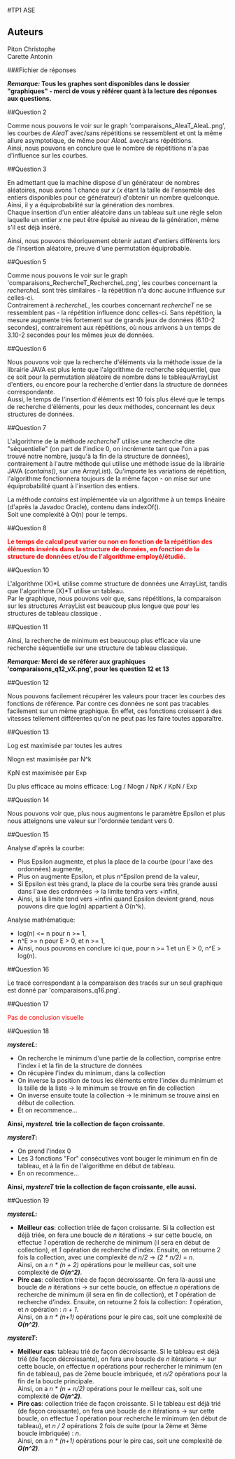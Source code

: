 #TP1 ASE

Auteurs
-------
Piton Christophe  
Carette Antonin

###Fichier de réponses

***Remarque:* Tous les graphes sont disponibles dans le dossier "graphiques" - merci de vous y référer quant à la lecture des réponses aux questions.**

##Question 2

Comme nous pouvons le voir sur le graph 'comparaisons\_AleaT_AleaL.png', les courbes de *AleaT* avec/sans répétitions se ressemblent et ont la même allure asymptotique, de même pour *AleaL* avec/sans répétitions.  
Ainsi, nous pouvons en conclure que le nombre de répétitions n'a pas d'influence sur les courbes.

##Question 3

En admettant que la machine dispose d'un générateur de nombres aléatoires, nous avons 1 chance sur *x* (*x* étant la taille de l'ensemble des entiers disponibles pour ce générateur) d'obtenir un nombre quelconque.  
Ainsi, il y a équiprobabilité sur la génération des nombres.  
Chaque insertion d'un entier aléatoire dans un tableau suit une règle selon laquelle un entier *x* ne peut être épuisé au niveau de la génération, même s'il est déjà inséré.

Ainsi, nous pouvons théoriquement obtenir autant d'entiers différents lors de l'insertion aléatoire, preuve d'une permutation équiprobable. 

##Question 5

Comme nous pouvons le voir sur le graph 'comparaisons\_RechercheT_RechercheL.png', les courbes concernant la *rechercheL* sont très similaires - la répétition n'a donc aucune influence sur celles-ci.  
Contrairement à *rechercheL*, les courbes concernant *rechercheT* ne se ressemblent pas - la répétition influence donc celles-ci. Sans répétition, la mesure augmente très fortement sur de grands jeux de données (6.10-2 secondes), contrairement aux répétitions, où nous arrivons à un temps de 3.10-2 secondes pour les mêmes jeux de données.

##Question 6

Nous pouvons voir que la recherche d'éléments via la méthode issue de la librairie JAVA est plus lente que l'algorithme de recherche séquentiel, que ce soit pour la permutation aléatoire de nombre dans le tableau/ArrayList d'entiers, ou encore pour la recherche d'entier dans la structure de données correspondante.  
Aussi, le temps de l'insertion d'éléments est 10 fois plus élevé que le temps de recherche d'éléments, pour les deux méthodes, concernant les deux structures de données.

##Question 7

L'algorithme de la méthode *rechercheT* utilise une recherche dite "séquentielle" (on part de l'indice 0, on incrémente tant que l'on a pas trouvé notre nombre, jusqu'à la fin de la structure de données), contrairement à l'autre méthode qui utilise une méthode issue de la librairie JAVA (*contains()*, sur une ArrayList). Qu'importe les variations de répétition, l'algorithme fonctionnera toujours de la même façon - on mise sur une équiprobabilité quant à l'insertion des entiers.

La méthode *contains* est implémentée via un algorithme à un temps linéaire (d'après la Javadoc Oracle), contenu dans indexOf().  
Soit une complexité à O(n) pour le temps.

##Question 8

**<span style="color: red">Le temps de calcul peut varier ou non en fonction de la répétition des éléments insérés dans la structure de données, en fonction de la structure de données et/ou de l'algorithme employé/étudié.</span>**

##Question 10

L'algorithme (X)\*L utilise comme structure de données une ArrayList, tandis que l'algorithme (X)\*T utilise un tableau.  
Par le graphique, nous pouvons voir que, sans répétitions, la comparaison sur les structures ArrayList est beaucoup plus longue que pour les structures de tableau classique .

##Question 11

Ainsi, la recherche de minimum est beaucoup plus efficace via une recherche séquentielle sur une structure de tableau classique. 

***Remarque:* Merci de se référer aux graphiques 'comparaisons\_q12_vX.png', pour les question 12 et 13**

##Question 12

Nous pouvons facilement récupérer les valeurs pour tracer les courbes des fonctions de référence. Par contre ces données ne sont pas tracables facilement sur un même graphique. En effet, ces fonctions croissent à des vitesses tellement différentes qu'on ne peut pas les faire toutes apparaître.

##Question 13

Log est maximisée par toutes les autres

Nlogn est maximisée par N^k

KpN est maximisée par Exp

Du plus efficace au moins efficace:
Log / Nlogn / NpK / KpN / Exp

##Question 14

Nous pouvons voir que, plus nous augmentons le paramètre Epsilon et plus nous atteignons une valeur sur l'ordonnée tendant vers 0.

##Question 15

Analyse d'après la courbe:  
*	Plus Epsilon augmente, et plus la place de la courbe (pour l'axe des ordonnées) augmente,
*	Plus on augmente Epsilon, et plus n^Epsilon prend de la valeur,
*	Si Epsilon est très grand, la place de la courbe sera très grande aussi dans l'axe des ordonnées -> la limite tendra vers +infini,
*	Ainsi, si la limite tend vers +infini quand Epsilon devient grand, nous pouvons dire que log(n) appartient à O(n^k).

Analyse mathématique:
*	log(n) <= n pour n >= 1,
*	n^E >= n pour E > 0, et n >= 1,
*	Ainsi, nous pouvons en conclure ici que, pour n >= 1 et un E > 0, n^E > log(n).

##Question 16

Le tracé correspondant à la comparaison des tracés sur un seul graphique est donné par 'comparaisons_q16.png'.

##Question 17

<span style="color: red">Pas de conclusion visuelle</span>

##Question 18

***mystereL*:**
*	On recherche le minimum d'une partie de la collection, comprise entre l'index i et la fin de la structure de données
*	On récupère l'index du minimum, dans la collection
*	On inverse la position de tous les éléments entre l'index du minimum et la taille de la liste -> le minimum se trouve en fin de collection
*	On inverse ensuite toute la collection -> le minimum se trouve ainsi en début de collection.
*	Et on recommence...  

**Ainsi, *mystereL* trie la collection de façon croissante.**

***mystereT*:**
*	On prend l'index 0
* 	Les 3 fonctions "For" consécutives vont bouger le minimum en fin de tableau, et à la fin de l'algorithme en début de tableau.
*  En on recommence...

**Ainsi, *mystereT* trie la collection de façon croissante, elle aussi.**

##Question 19

***mystereL*:**
*	**Meilleur cas**: collection triée de façon croissante.
Si la collection est déjà triée, on fera une boucle de *n* itérations -> sur cette boucle, on effectue *1* opération de recherche de minimum (il sera en début de collection), et *1* opération de recherche d'index. Ensuite, on retourne 2 fois la collection, avec une complexité de *n/2* -> *(2 * n/2)* = *n*.  
Ainsi, on a *n * (n + 2)* opérations pour le meilleur cas, soit une complexité de ***O(n^2)***.
*	**Pire cas**: collection triée de façon décroissante.
On fera là-aussi une boucle de *n* itérations -> sur cette boucle, on effectue *n* opérations de recherche de minimum (il sera en fin de collection), et *1* opération de recherche d'index.
Ensuite, on retourne 2 fois la collection: *1* opération, et *n* opération : *n + 1*.  
Ainsi, on a *n * (n+1)* opérations pour le pire cas, soit une complexité de ***O(n^2)***.

***mystereT*:**
*	**Meilleur cas**: tableau trié de façon décroissante.
Si le tableau est déjà trié (de façon décroissante), on fera une boucle de *n* itérations -> sur cette boucle, on effectue *n* opérations pour rechercher le minimum (en fin de tableau), pas de 2ème boucle imbriquée, et *n/2* opérations pour la fin de la boucle principale.  
Ainsi, on a *n * (n + n/2)* opérations pour le meilleur cas, soit une complexité de ***O(n^2)***.
* 	**Pire cas**: collection triée de façon croissante. Si le tableau est déjà trié (de façon croissante), on fera une boucle de *n* itérations -> sur cette boucle, on effectue *1* opération pour recherche le minimum (en début de tableau), et *n / 2* opérations 2 fois de suite (pour la 2ème et 3ème boucle imbriquée) : *n*.  
Ainsi, on a *n * (n+1)* opérations pour le pire cas, soit une complexité de ***O(n^2)***.

